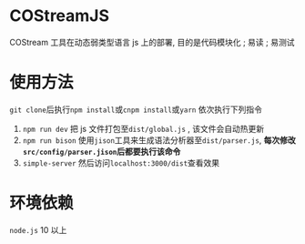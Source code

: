 # COStreamJS
COStream 工具在动态弱类型语言 js 上的部署, 目的是代码模块化 ; 易读 ; 易测试
# 使用方法
`git clone`后执行`npm install`或`cnpm install`或`yarn`
依次执行下列指令
1. `npm run dev` 把 js 文件打包至`dist/global.js` , 该文件会自动热更新
1. `npm run bison` 使用`jison`工具来生成语法分析器至`dist/parser.js`, **每次修改`src/config/parser.jison`后都要执行该命令**
1. `simple-server` 然后访问`localhost:3000/dist`查看效果

# 环境依赖
`node.js` 10 以上
